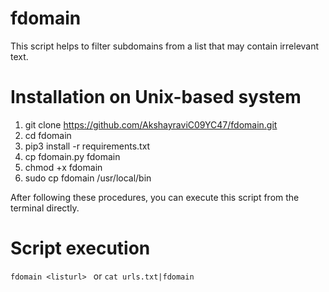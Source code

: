 # fdomain
This script helps to filter subdomains from a list that may contain irrelevant text.

# Installation on Unix-based system

1. git clone https://github.com/AkshayraviC09YC47/fdomain.git
2. cd fdomain
3. pip3 install -r requirements.txt
4. cp fdomain.py fdomain
5. chmod +x fdomain
6. sudo cp fdomain /usr/local/bin

After following these procedures, you can execute this script from the terminal directly.

# Script execution

`fdomain <listurl> ` or `cat urls.txt|fdomain`
